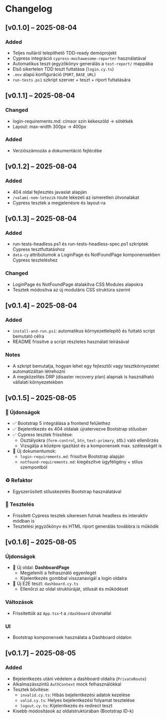 # Changelog

## [v0.1.0] – 2025-08-04
### Added
- Teljes nulláról telepíthető TDD-ready demóprojekt
- Cypress integráció `cypress-mochawesome-reporter` használatával
- Automatikus teszt-jegyzőkönyv generálás a `test-report/` mappába
- Első sikertelen TDD teszt futtatása (`login.cy.ts`)
- `.env` alapú konfiguráció (`PORT`, `BASE_URL`)
- `run-tests.ps1` szkript szerver + teszt + riport futtatására

## [v0.1.1] – 2025-08-04

### Changed
- login-requirements.md: címsor szín kékeszöld → sötétkék 
- Layout: max-width 300px → 400px

### Added
- Verziószámozás a dokumentáció fejlécébe

## [v0.1.2] – 2025-08-04
### Added
- 404 oldal fejlesztés javaslat alapján
- `/valami-nem-letezik` route lekezeli az ismeretlen útvonalakat
- Cypress tesztek a megjelenésre és layout-ra

## [v0.1.3] – 2025-08-04

### Added
- run-tests-headless.ps1 és run-tests-headless-spec.ps1 szkriptek Cypress tesztfuttatáshoz
- `data-cy` attribútumok a LoginPage és NotFoundPage komponensekben Cypress teszteléshez

### Changed
- LoginPage és NotFoundPage átalakítva CSS Modules alapokra
- Tesztek módosítva az új moduláris CSS struktúra szerint

## [v0.1.4] – 2025-08-04

### Added
- `install-and-run.ps1`: automatikus környezettelepítő és futtató script bemutató célra
- README frissítve a script részletes használati leírásával

### Notes
- A szkript bemutatja, hogyan lehet egy fejlesztői vagy tesztkörnyezetet automatizáltan létrehozni
- A megközelítés DRP (disaster recovery plan) alapnak is használható vállalati környezetekben

## [v0.1.5] – 2025-08-05

### 🚀 Újdonságok

- ✅ Bootstrap 5 integrálása a frontend felülethez
- ✅ Bejelentkezés és 404 oldalak újratervezve Bootstrap stílusban
- ✅ Cypress tesztek frissítése:
  - Osztályokra (`form-control`, `btn`, `text-primary`, stb.) való ellenőrzés
  - Vizsgálja a középre igazítást és a komponensek max. szélességét is
- 📄 Új dokumentumok:
  - `login-requirements.md`: frissítve Bootstrap alapján
  - `notfound-requirements.md`: kiegészítve ügyféligény + stílus szempontból

### ♻️ Refaktor

- Egyszerűsített stíluskezelés Bootstrap használatával

### 🧪 Tesztelés

- Frissített Cypress tesztek sikeresen futnak headless és interaktív módban is
- Tesztelési jegyzőkönyv és HTML riport generálás továbbra is működik

## [v0.1.6] – 2025-08-05

### Újdonságok
- 📄 Új oldal: **DashboardPage**
  - Megjeleníti a felhasználó egyenlegét
  - Kijelentkezés gombbal visszanavigál a login oldalra
- 🧪 Új E2E teszt: `dashboard.cy.ts`
  - Ellenőrzi az oldal struktúráját, stílusát és működését

### Változások
- Frissítettük az `App.tsx`-t a `/dashboard` útvonallal

### UI
- Bootstrap komponensek használata a Dashboard oldalon

## [v0.1.7] – 2025-08-05

### Added
- Bejelentkezés utáni védelem a dashboard oldalra (`PrivateRoute`)
- Alkalmazásszintű `AuthContext` mock felhasználókkal
- Tesztek bővítése:
  - `invalid.cy.ts`: Hibás bejelentkezési adatok kezelése
  - `valid.cy.ts`: Helyes bejelentkezési folyamat tesztelése
  - `logout.cy.ts`: Kijelentkezés és redirect teszt
- Kisebb módosítások az oldalstruktúrában (Bootstrap ID-k)